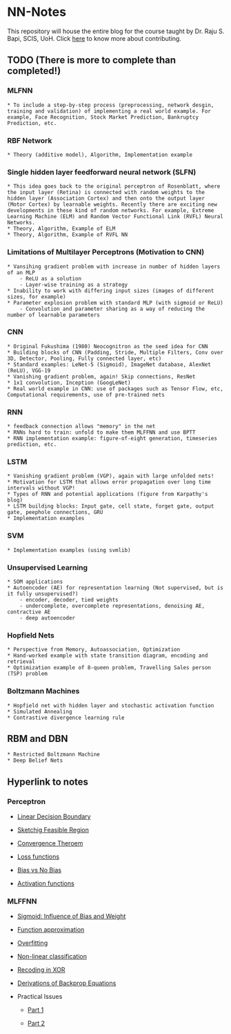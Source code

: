# NN-Notes

This repository will house the entire blog for the course taught by Dr. Raju S. Bapi, SCIS, UoH. Click [here](https://github.com/somanath08/NN-Notes/blob/master/contribution.md) to know more about contributing.

## TODO (There is more to complete than completed!)

### MLFNN
	* To include a step-by-step process (preprocessing, network desgin, training and validation) of implementing a real world example. For example, Face Recognition, Stock Market Prediction, Bankruptcy Prediction, etc. 

### RBF Network
	* Theory (additive model), Algorithm, Implementation example

### Single hidden layer feedforward neural network (SLFN)
	* This idea goes back to the original perceptron of Rosenblatt, where the input layer (Retina) is connected with random weights to the hidden layer (Association Cortex) and then onto the output layer (Motor Cortex) by learnable weights. Recently there are exciting new developments in these kind of random networks. For example, Extreme Learning Machine (ELM) and Random Vector Functional Link (RVFL) Neural Networks. 
	* Theory, Algorithm, Example of ELM
	* Theory, Algorithm, Example of RVFL NN

### Limitations of Multilayer Perceptrons (Motivation to CNN)
	* Vansihing gradient problem with increase in number of hidden layers of an MLP
		- ReLU as a solution
		- Layer-wise training as a strategy
	* Inability to work with differing input sizes (images of different sizes, for example)
	* Parameter explosion problem with standard MLP (with sigmoid or ReLU)
		- Convolution and parameter sharing as a way of reducing the number of learnable parameters

### CNN
	* Original Fukushima (1980) Neocognitron as the seed idea for CNN
	* Building blocks of CNN (Padding, Stride, Multiple Filters, Conv over 3D, Detector, Pooling, Fully connected layer, etc)
	* Standard examples: LeNet-5 (Sigmoid), ImageNet database, AlexNet (ReLU), VGG-19
	* Vanishing gradient problem, again! Skip connections, ResNet
	* 1x1 convolution, Inception (GoogLeNet)
	* Real world example in CNN: use of packages such as Tensor Flow, etc, Computational requirements, use of pre-trained nets

### RNN
	* feedback connection allows "memory" in the net
	* RNNs hard to train: unfold to make them MLFFNN and use BPTT
	* RNN implementation example: figure-of-eight generation, timeseries prediction, etc.

### LSTM
	* Vanishing gradient problem (VGP), again with large unfolded nets!
	* Motivation for LSTM that allows error propagation over long time intervals without VGP!
	* Types of RNN and potential applications (figure from Karpathy's blog)
	* LSTM building blocks: Input gate, cell state, forget gate, output gate, peephole connections, GRU
	* Implementation examples
### SVM
	* Implementation examples (using svmlib)

### Unsupervised Learning
	* SOM applications
	* Autoencoder (AE) for representation learning (Not supervised, but is it fully unsupervised?)
		- encoder, decoder, tied weights
		- undercomplete, overcomplete representations, denoising AE, contractive AE
		- deep autoencoder

### Hopfield Nets
	* Perspective from Memory, Autoassociation, Optimization
	* Hand-worked example with state transition diagram, encoding and retrieval
	* Optimization example of 8-queen problem, Travelling Sales person (TSP) problem

### Boltzmann Machines
	* Hopfield net with hidden layer and stochastic activation function
	* Simulated Annealing
	* Contrastive divergence learning rule

## RBM and DBN
	* Restricted Boltzmann Machine
	* Deep Belief Nets
	
## Hyperlink to notes

### Perceptron

* [Linear Decision Boundary](https://github.com/somanath08/NN-Notes/blob/Perceptron/Perceptron-1/Linear-decision-boundary.ipynb) 

* [Sketchig Feasible Region](https://github.com/somanath08/NN-Notes/blob/Perceptron/Perceptron-2/Sketching_Feasibility_Region.ipynb)

* [Convergence Theroem](https://github.com/somanath08/NN-Notes/blob/Perceptron/Perceptron-3/Convergence.ipynb)

* [Loss functions](https://github.com/somanath08/NN-Notes/blob/Perceptron/Perceptron-4/loss-function.ipynb)

* [Bias vs No Bias](https://github.com/somanath08/NN-Notes/blob/Perceptron/Perceptron-5/Bais-vs-No-Bais.ipynb)

* [Activation functions](https://github.com/somanath08/NN-Notes/blob/Perceptron/Perceptron-6/Activation.ipynb)

### MLFFNN

* [Sigmoid: Influence of Bias and Weight](https://github.com/somanath08/NN-Notes/blob/k/sigmoid/MLFFNN-1/Sigmoid_Function.ipynb)

* [Function approximation](https://github.com/somanath08/NN-Notes/blob/s/function-approximation/MLFFNN-2/Function-approximation-using-sigmoid.ipynb)

* [Overfitting](https://github.com/somanath08/NN-Notes/blob/k/overfitting/MLFFNN-3/Overfitting.ipynb)

* [Non-linear classification](https://github.com/somanath08/NN-Notes/blob/s/non-linear-classifier/MLFFNN-4/Non-linear-classification-examples.ipynb)

* [Recoding in XOR](https://github.com/somanath08/NN-Notes/blob/k/xor/MLFFNN-5/Recoding%20XOR.ipynb)

* [Derivations of Backprop Equations](https://github.com/somanath08/NN-Notes/blob/s/derivations/MLFFNN-6/Derivations.ipynb)

* Practical Issues
    * [Part 1](https://github.com/somanath08/NN-Notes/blob/s/practical-issues-1/MLFFNN-7_Part1/Practical-Issues-Part-1.ipynb)

    * [Part 2](https://github.com/somanath08/NN-Notes/blob/k/practical-issues-2/MLFFNN-7/Practical%20Issues.ipynb)

